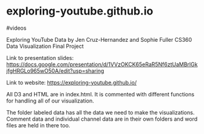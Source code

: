 # exploring-youtube.github.io
#videos

Exploring YouTube Data by Jen Cruz-Hernandez and Sophie Fuller
CS360 Data Visualization Final Project

Link to presentation slides: https://docs.google.com/presentation/d/1VVzOKCK65eRaR5Nf6ztUaMBrlGkjfgHRGLo965wO50A/edit?usp=sharing

Link to website: https://exploring-youtube.github.io/

All D3 and HTML are in index.html.  It is commented with different functions for handling all of our visualization.

The folder labeled data has all the data we need to make the visualizations.  Comment data and individual channel data are in their own folders and word files are held in there too. 

